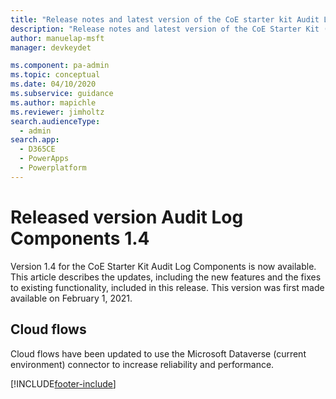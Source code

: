 ```yaml
---
title: "Release notes and latest version of the CoE starter kit Audit Log components 1.4 | MicrosoftDocs"
description: "Release notes and latest version of the CoE Starter Kit (ver 1.4)."
author: manuelap-msft
manager: devkeydet

ms.component: pa-admin
ms.topic: conceptual
ms.date: 04/10/2020
ms.subservice: guidance
ms.author: mapichle
ms.reviewer: jimholtz
search.audienceType: 
  - admin
search.app: 
  - D365CE
  - PowerApps
  - Powerplatform
---
```


# Released version Audit Log Components 1.4

Version 1.4 for the CoE Starter Kit Audit Log Components is now available. This article describes the updates, including the new features and the fixes to existing functionality, included in this release. This version was first made available on February 1, 2021.

## Cloud flows

Cloud flows have been updated to use the Microsoft Dataverse (current environment) connector to increase reliability and performance.


[!INCLUDE[footer-include](../../../includes/footer-banner.md)]